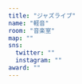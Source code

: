 ```yaml
---
title: "ジャズライブ"
name: "軽音"
room: "音楽室"
map: ""
sns:
  twitter: ""
  instagram: ""
award: ""
---
```


